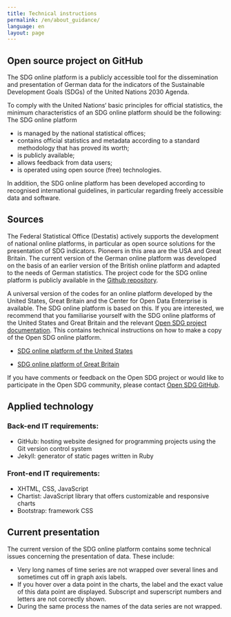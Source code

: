 ```yaml
---
title: Technical instructions
permalink: /en/about_guidance/
language: en
layout: page
---
```


## Open source project on GitHub

The SDG online platform is a publicly accessible tool for the dissemination and presentation of German data for the indicators of the Sustainable Development Goals (SDGs) of the United Nations 2030 Agenda.

To comply with the United Nations‘ basic principles for official statistics, the minimum characteristics of an SDG online platform should be the following: <br>
The SDG online platform<br>
- is managed by the national statistical offices;
- contains official statistics and metadata according to a standard methodology that has proved its worth;
- is publicly available;
- allows feedback from data users;
- is operated using open source (free) technologies.

In addition, the SDG online platform has been developed according to recognised international guidelines, in particular regarding freely accessible data and software.

## Sources

The Federal Statistical Office (Destatis) actively supports the development of national online platforms, in particular as open source solutions for the presentation of SDG indicators. Pioneers in this area are the USA and Great Britain. The current version of the German online platform was developed on the basis of an earlier version of the British online platform and adapted to the needs of German statistics. The project code for the SDG online platform is publicly available in the [Github repository](https://github.com/G205SDGs/sdg-indicators).

A universal version of the codes for an online platform developed by the United States, Great Britain and the Center for Open Data Enterprise is available. The SDG online platform is based on this. If you are interested, we recommend that you familiarise yourself with the SDG online platforms of the United States and Great Britain and the relevant [Open SDG project documentation](https://open-sdg.readthedocs.io/en/latest/). This contains technical instructions on how to make a copy of the Open SDG online platform.


- [SDG online platform of the United States](https://sdg.data.gov/)

- [SDG online platform of Great Britain](https://sustainabledevelopment-uk.github.io)

If you have comments or feedback on the Open SDG project or would like to participate in the Open SDG community, please contact [Open SDG GitHub](https://github.com/open-sdg/open-sdg/issues).

## Applied technology

### Back-end IT requirements:
- GitHub: hosting website designed for programming projects using the Git version control system
- Jekyll: generator of static pages written in Ruby

### Front-end IT requirements:
- XHTML, CSS, JavaScript
- Chartist: JavaScript library that offers customizable and responsive charts
- Bootstrap: framework CSS

## Current presentation

The current version of the SDG online platform contains some technical issues concerning the presentation of data. These include:<br>
- Very long names of time series are not wrapped over several lines and sometimes cut off in graph axis labels.
- If you hover over a data point in the charts, the label and the exact value of this data point are displayed. Subscript and superscript numbers and letters are not correctly shown.
- During the same process the names of the data series are not wrapped.

